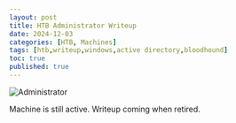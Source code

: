 ```yaml
---
layout: post
title: HTB Administrator Writeup
date: 2024-12-03
categories: [HTB, Machines]
tags: [htb,writeup,windows,active directory,bloodhound]
toc: true
published: true
---
```

![Administrator](https://tuxpad.github.io/assets/images/htb/machines/administrator/administrator.png)

Machine is still active. Writeup coming when retired.
